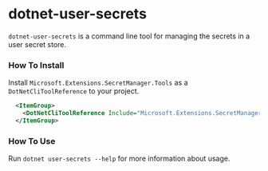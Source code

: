 dotnet-user-secrets
===================

`dotnet-user-secrets` is a command line tool for managing the secrets in a user secret store.

### How To Install

Install `Microsoft.Extensions.SecretManager.Tools` as a `DotNetCliToolReference` to your project.

```xml
  <ItemGroup>
    <DotNetCliToolReference Include="Microsoft.Extensions.SecretManager.Tools" Version="1.0.0-msbuild2-update1" />
  </ItemGroup>
```

### How To Use

Run `dotnet user-secrets --help` for more information about usage.